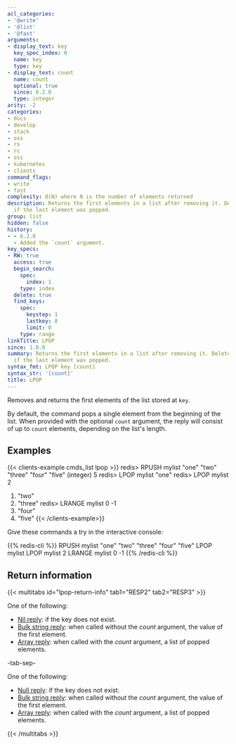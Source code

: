 ```yaml
---
acl_categories:
- '@write'
- '@list'
- '@fast'
arguments:
- display_text: key
  key_spec_index: 0
  name: key
  type: key
- display_text: count
  name: count
  optional: true
  since: 6.2.0
  type: integer
arity: -2
categories:
- docs
- develop
- stack
- oss
- rs
- rc
- oss
- kubernetes
- clients
command_flags:
- write
- fast
complexity: O(N) where N is the number of elements returned
description: Returns the first elements in a list after removing it. Deletes the list
  if the last element was popped.
group: list
hidden: false
history:
- - 6.2.0
  - Added the `count` argument.
key_specs:
- RW: true
  access: true
  begin_search:
    spec:
      index: 1
    type: index
  delete: true
  find_keys:
    spec:
      keystep: 1
      lastkey: 0
      limit: 0
    type: range
linkTitle: LPOP
since: 1.0.0
summary: Returns the first elements in a list after removing it. Deletes the list
  if the last element was popped.
syntax_fmt: LPOP key [count]
syntax_str: '[count]'
title: LPOP
---
```

Removes and returns the first elements of the list stored at `key`.

By default, the command pops a single element from the beginning of the list.
When provided with the optional `count` argument, the reply will consist of up
to `count` elements, depending on the list's length.

## Examples

{{< clients-example cmds_list lpop >}}
redis> RPUSH mylist "one" "two" "three" "four" "five"
(integer) 5
redis> LPOP mylist
"one"
redis> LPOP mylist 2
1) "two"
2) "three"
redis> LRANGE mylist 0 -1
1) "four"
2) "five"
{{< /clients-example>}}

Give these commands a try in the interactive console:

{{% redis-cli %}}
RPUSH mylist "one" "two" "three" "four" "five"
LPOP mylist
LPOP mylist 2
LRANGE mylist 0 -1
{{% /redis-cli %}}

## Return information

{{< multitabs id="lpop-return-info" 
    tab1="RESP2" 
    tab2="RESP3" >}}

One of the following:
* [Nil reply](../../develop/reference/protocol-spec#bulk-strings): if the key does not exist.
* [Bulk string reply](../../develop/reference/protocol-spec#bulk-strings): when called without the _count_ argument, the value of the first element.
* [Array reply](../../develop/reference/protocol-spec#arrays): when called with the _count_ argument, a list of popped elements.

-tab-sep-

One of the following:
* [Null reply](../../develop/reference/protocol-spec#nulls): if the key does not exist.
* [Bulk string reply](../../develop/reference/protocol-spec#bulk-strings): when called without the _count_ argument, the value of the first element.
* [Array reply](../../develop/reference/protocol-spec#arrays): when called with the _count_ argument, a list of popped elements.

{{< /multitabs >}}
